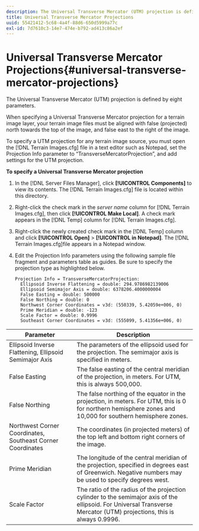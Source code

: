 ```yaml
---
description: The Universal Transverse Mercator (UTM) projection is defined by eight parameters.
title: Universal Transverse Mercator Projections
uuid: 55421412-5c68-4a4f-88d6-650d5999a77c
exl-id: 7d7610c3-14e7-474e-b792-ad413c86a2ef
---
```

# Universal Transverse Mercator Projections{#universal-transverse-mercator-projections}

The Universal Transverse Mercator (UTM) projection is defined by eight parameters.

 When specifying a Universal Transverse Mercator projection for a terrain image layer, your terrain image files must be aligned with false (projected) north towards the top of the image, and false east to the right of the image.

To specify a UTM projection for any terrain image source, you must open the [!DNL Terrain Images.cfg] file in a text editor such as Notepad, set the Projection Info parameter to “TransverseMercatorProjection”, and add settings for the UTM projection.

**To specify a Universal Transverse Mercator projection**

1. In the [!DNL Server Files Manager], click **[!UICONTROL Components]** to view its contents. The [!DNL Terrain Images.cfg] file is located within this directory. 

1. Right-click the check mark in the *server name* column for [!DNL Terrain Images.cfg], then click **[!UICONTROL Make Local]**. A check mark appears in the [!DNL Temp] column for [!DNL Terrain Images.cfg]. 

1. Right-click the newly created check mark in the [!DNL Temp] column and click **[!UICONTROL Open]** > **[!UICONTROL in Notepad]**. The [!DNL Terrain Images.cfg]file appears in a Notepad window. 

1. Edit the Projection Info parameters using the following sample file fragment and parameters table as guides. Be sure to specify the projection type as highlighted below. 

   ```
   Projection Info = TransverseMercatorProjection:
     Ellipsoid Inverse Flattening = double: 294.9786982139006
     Ellipsoid Semimajor Axis = double: 6378206.4000000004
     False Easting = double: 500000
     False Northing = double: 0
     Northwest Corner Coordinates = v3d: (550339, 5.42059e+006, 0)
     Prime Meridian = double: -123
     Scale Factor = double: 0.9996
     Southeast Corner Coordinates = v3d: (555099, 5.41356e+006, 0)
   ```

|  Parameter  | Description  |
|---|---|
|  Ellipsoid Inverse Flattening, Ellipsoid Semimajor Axis  | The parameters of the ellipsoid used for the projection. The semimajor axis is specified in meters.  |
|  False Easting  | The false easting of the central meridian of the projection, in meters. For UTM, this is always 500,000.  |
|  False Northing  | The false northing of the equator in the projection, in meters. For UTM, this is 0 for northern hemisphere zones and 10,000 for southern hemisphere zones.  |
|  Northwest Corner Coordinates, Southeast Corner Coordinates  | The coordinates (in projected meters) of the top left and bottom right corners of the image.  |
|  Prime Meridian  | The longitude of the central meridian of the projection, specified in degrees east of Greenwich. Negative numbers may be used to specify degrees west.  |
|  Scale Factor  | The ratio of the radius of the projection cylinder to the semimajor axis of the ellipsoid. For Universal Transverse Mercator (UTM) projections, this is always 0.9996.  |

